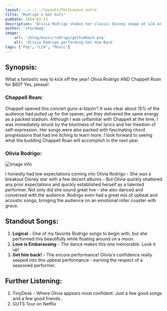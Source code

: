 ```yaml
---
layout: ../../../layouts/PostLayout.astro
title: "Rodrigo's Got Guts"
pubDate: 2024-03-23
description: 'Olivia Rodrigo shakes her classic Disney image at LCA on Friday night.'
author: 'stecdawg'
image:
    url: '/blog/music/rodrigo/gethimback.png'
    alt: 'Olivia Rodrigo performing Get Him Back'
tags: ["Pop", "LCA", "Music"]
---
```

## Synopsis:
What a fantastic way to kick off the year! Olivia Rodrigo AND Chappell Roan for $60? Yes, please!

### Chappell Roan:
Chappell opened this concert guns-a-blazin'! It was clear about 15% of the audience had pulled up for the opener, yet they delivered the same energy as a packed stadium. Although I was unfamiliar with Chappell at the time, I was immediately struck by the bluntness of her lyrics and her freedom of self-expression. Her songs were also packed with fascinating chord progressions that had me itching to learn more. I look forward to seeing what the budding Chappell Roan will accomplish in the next year.

### Olivia Rodrigo:
![image info](/blog/music/rodrigo/logical.png)

I honestly had low expectations coming into Olivia Rodrigo - She was a breakout Disney star with a few decent albums - But Olivia quickly shattered any prior expectations and quickly established herself as a talented performer. Not only did she sound great live - she also danced and conversed with the audience. Rodrigo even had a great mix of upbeat and acoustic songs, bringing the audience on an emotional roller coaster with grace.  

## Standout Songs:
1. **Logical** - One of my favorite Rodrigo songs to begin with, but she performed this beautifully while floating around on a moon. 
2. **Love is Embarassing** - The dance makes this one memorable. Look it up!
3. **Get him back!** - The encore performance! Olivia's confidence really seeped into this upbeat performance - earning the respect of a seasoned performer. 

## Further Listening: 
1. TinyDesk - Where Olivia appears most confident: Just a few good songs and a few good friends.
2. GUTS Tour on Netflix
